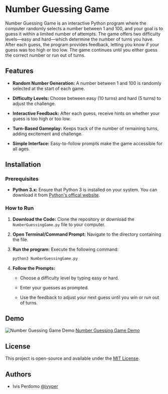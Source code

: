
# Number Guessing Game
Number Guessing Game is an interactive Python program where the computer randomly selects a number between 1 and 100, and your goal is to guess it within a limited number of attempts. The game offers two difficulty levels—easy and hard—which determine the number of turns you have. After each guess, the program provides feedback, letting you know if your guess was too high or too low. The game continues until you either guess the correct number or run out of turns.

## Features

- **Random Number Generation:** A number between 1 and 100 is randomly selected at the start of each game.

- **Difficulty Levels:** Choose between easy (10 turns) and hard (5 turns) to adjust the challenge.

- **Interactive Feedback:** After each guess, receive hints on whether your guess is too high or too low.

- **Turn-Based Gameplay:** Keeps track of the number of remaining turns, adding excitement and challenge.

- **Simple Interface:** Easy-to-follow prompts make the game accessible for all ages.

## Installation

### Prerequisites

- **Python 3.x:** Ensure that Python 3 is installed on your system. You can download it from [Python's offical website](python.org).

### How to Run

1. **Download the Code:** Clone the repository or download the `NumberGuessingGame.py` file to your computer.

2. **Open Terminal/Command Prompt:** Navigate to the directory containing the file.

3. **Run the program:** Execute the following command:

    ```bash
    python3 NumberGuessingGame.py
    ```

4. **Follow the Prompts:**

   - Choose a difficulty level by typing easy or hard.

   - Enter your guesses as prompted.

   - Use the feedback to adjust your next guess until you win or run out of turns.




## Demo
![Number Guessing Game Demo](https://i.imgur.com/Vi9N5gD.gif)
[Number Guessing Game Demo](https://i.imgur.com/Vi9N5gD.gif)

## License

This project is open-source and available under the [MIT License](https://choosealicense.com/licenses/mit/).


## Authors

- Ivis Perdomo [@ivyper](https://www.github.com/ivyper)


